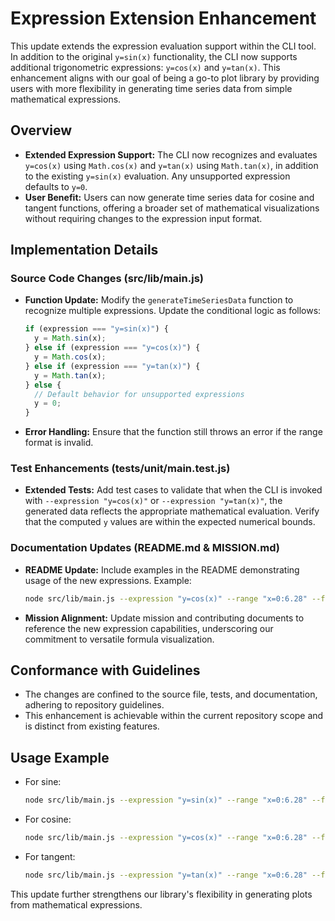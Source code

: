 # Expression Extension Enhancement

This update extends the expression evaluation support within the CLI tool. In addition to the original `y=sin(x)` functionality, the CLI now supports additional trigonometric expressions: `y=cos(x)` and `y=tan(x)`. This enhancement aligns with our goal of being a go-to plot library by providing users with more flexibility in generating time series data from simple mathematical expressions.

## Overview

- **Extended Expression Support:** The CLI now recognizes and evaluates `y=cos(x)` using `Math.cos(x)` and `y=tan(x)` using `Math.tan(x)`, in addition to the existing `y=sin(x)` evaluation. Any unsupported expression defaults to `y=0`.
- **User Benefit:** Users can now generate time series data for cosine and tangent functions, offering a broader set of mathematical visualizations without requiring changes to the expression input format.

## Implementation Details

### Source Code Changes (src/lib/main.js)

- **Function Update:** Modify the `generateTimeSeriesData` function to recognize multiple expressions. Update the conditional logic as follows:
  ```js
  if (expression === "y=sin(x)") {
    y = Math.sin(x);
  } else if (expression === "y=cos(x)") {
    y = Math.cos(x);
  } else if (expression === "y=tan(x)") {
    y = Math.tan(x);
  } else {
    // Default behavior for unsupported expressions
    y = 0;
  }
  ```
- **Error Handling:** Ensure that the function still throws an error if the range format is invalid.

### Test Enhancements (tests/unit/main.test.js)

- **Extended Tests:** Add test cases to validate that when the CLI is invoked with `--expression "y=cos(x)"` or `--expression "y=tan(x)"`, the generated data reflects the appropriate mathematical evaluation. Verify that the computed `y` values are within the expected numerical bounds.

### Documentation Updates (README.md & MISSION.md)

- **README Update:** Include examples in the README demonstrating usage of the new expressions. Example:
  ```sh
  node src/lib/main.js --expression "y=cos(x)" --range "x=0:6.28" --file output.svg
  ```
- **Mission Alignment:** Update mission and contributing documents to reference the new expression capabilities, underscoring our commitment to versatile formula visualization.

## Conformance with Guidelines

- The changes are confined to the source file, tests, and documentation, adhering to repository guidelines.
- This enhancement is achievable within the current repository scope and is distinct from existing features.

## Usage Example

- For sine:
  ```sh
  node src/lib/main.js --expression "y=sin(x)" --range "x=0:6.28" --file output.csv
  ```
- For cosine:
  ```sh
  node src/lib/main.js --expression "y=cos(x)" --range "x=0:6.28" --file output.csv
  ```
- For tangent:
  ```sh
  node src/lib/main.js --expression "y=tan(x)" --range "x=0:6.28" --file output.csv
  ```

This update further strengthens our library's flexibility in generating plots from mathematical expressions.
